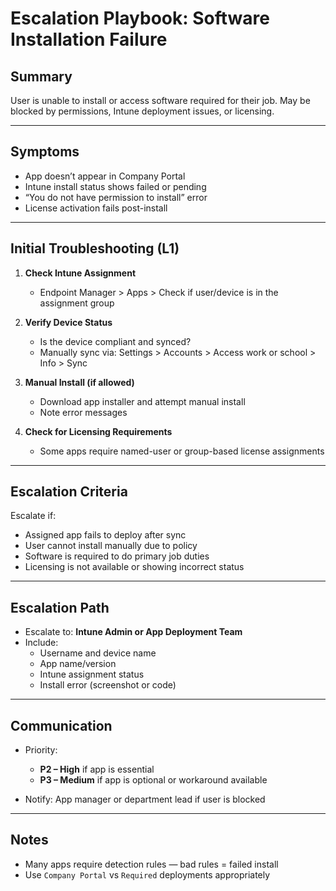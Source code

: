 # Escalation Playbook: Software Installation Failure

## Summary
User is unable to install or access software required for their job. May be blocked by permissions, Intune deployment issues, or licensing.

---

## Symptoms

- App doesn’t appear in Company Portal
- Intune install status shows failed or pending
- “You do not have permission to install” error
- License activation fails post-install

---

## Initial Troubleshooting (L1)

1. **Check Intune Assignment**
   - Endpoint Manager > Apps > Check if user/device is in the assignment group

2. **Verify Device Status**
   - Is the device compliant and synced?
   - Manually sync via: Settings > Accounts > Access work or school > Info > Sync

3. **Manual Install (if allowed)**
   - Download app installer and attempt manual install
   - Note error messages

4. **Check for Licensing Requirements**
   - Some apps require named-user or group-based license assignments

---

## Escalation Criteria

Escalate if:
- Assigned app fails to deploy after sync
- User cannot install manually due to policy
- Software is required to do primary job duties
- Licensing is not available or showing incorrect status

---

## Escalation Path

- Escalate to: **Intune Admin or App Deployment Team**
- Include:
  - Username and device name
  - App name/version
  - Intune assignment status
  - Install error (screenshot or code)

---

## Communication

- Priority:  
  - **P2 – High** if app is essential  
  - **P3 – Medium** if app is optional or workaround available

- Notify: App manager or department lead if user is blocked

---

## Notes

- Many apps require detection rules — bad rules = failed install
- Use `Company Portal` vs `Required` deployments appropriately
